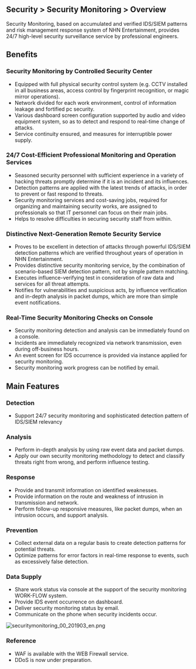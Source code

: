 ## Security > Security Monitoring > Overview

Security Monitoring, based on accumulated and verified IDS/SIEM patterns and risk management response system of NHN Entertainment, provides 24/7 high-level security surveillance service by professional engineers.  

## Benefits 

### Security Monitoring by Controlled Security Center 
- Equipped with full physical security control system (e.g. CCTV installed in all business areas, access control by fingerprint recognition, or magic mirror operations).
- Network divided for each work environment, control of information leakage and fortified pc security.
- Various dashboard screen configuration supported by audio and video equipment system, so as to detect and respond to real-time change of attacks.
- Service continuity ensured, and measures for interruptible power supply.

### 24/7 Cost-Efficient Professional Monitoring and Operation Services 
- Seasoned security personnel with sufficient experience in a variety of hacking threats promptly determine if it is an incident and its influences. 
- Detection patterns are applied with the latest trends of attacks, in order to prevent or fast respond to threats.
- Security monitoring services and cost-saving jobs, required for organizing and maintaining security works, are assigned to professionals so that IT personnel can focus on their main jobs.
- Helps to resolve difficulties in securing security staff from within.

### Distinctive Next-Generation Remote Security Service 
- Proves to be excellent in detection of attacks through powerful IDS/SIEM detection patterns which are verified throughout years of operation in NHN Entertainment.
- Provides distinctive security monitoring service, by the combination of scenario-based SIEM detection pattern, not by simple pattern matching. 
- Executes influence-verifying test in consideration of raw data and services for all threat attempts.
- Notifies for vulnerabilities and suspicious acts, by influence verification and in-depth analysis in packet dumps, which are more than simple event notifications.

### Real-Time Security Monitoring Checks on Console 
- Security monitoring detection and analysis can be immediately found on a console.
- Incidents are immediately recognized via network transmission, even during off-business hours.
- An event screen for IDS occurrence is provided via instance applied for security monitoring.
- Security monitoring work progress can be notified by email.

## Main Features 

### Detection 
- Support 24/7 security monitoring and sophisticated detection pattern of IDS/SIEM relevancy
### Analysis 
- Perform in-depth analysis by using raw event data and packet dumps. 
- Apply our own security monitoring methodology to detect and classify threats right from wrong, and perform influence testing. 
### Response 
- Provide and transmit information on identified weaknesses.
- Provide information on the route and weakness of intrusion in transmission and network.
- Perform follow-up responsive measures, like packet dumps, when an intrusion occurs, and support analysis.
### Prevention 
- Collect external data on a regular basis to create detection patterns for potential threats. 
- Optimize patterns for error factors in real-time response to events, such as excessively false detection. 
### Data Supply 
- Share work status via console at the support of the security monitoring WORK-FLOW system.
- Provide IDS event occurrence on dashboard.
- Deliver security monitoring status by email.
- Communicate on the phone when security incidents occur.

![securitymonitoring_00_201903_en.png](https://static.toastoven.net/prod_mss/securitymonitoring_00_201903_en.png)

### Reference 
* WAF is available with the WEB Firewall service. 
* DDoS is now under preparation.  
